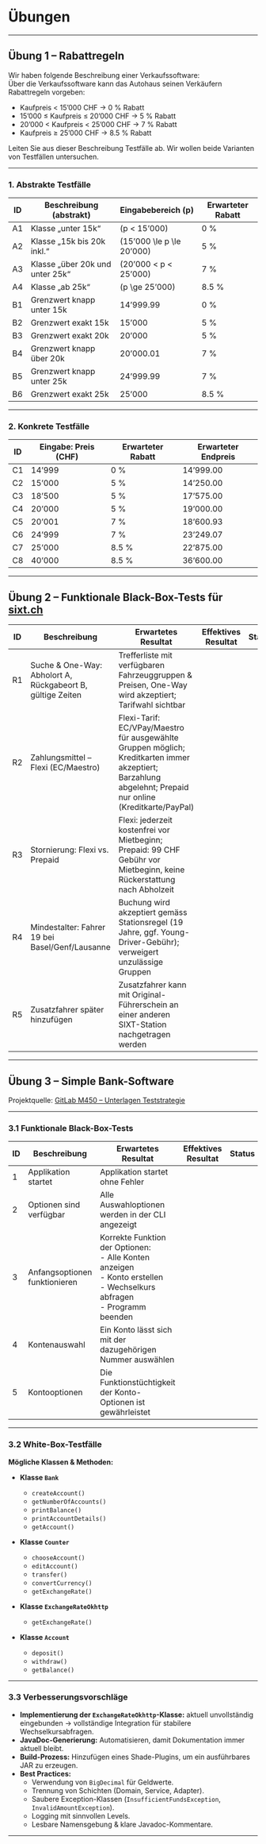 # Übungen

---

## Übung 1 – Rabattregeln

Wir haben folgende Beschreibung einer Verkaufssoftware:  
Über die Verkaufssoftware kann das Autohaus seinen Verkäufern Rabattregeln vorgeben:

- Kaufpreis < 15’000 CHF → 0 % Rabatt
- 15’000 ≤ Kaufpreis ≤ 20’000 CHF → 5 % Rabatt
- 20’000 < Kaufpreis < 25’000 CHF → 7 % Rabatt
- Kaufpreis ≥ 25’000 CHF → 8.5 % Rabatt

Leiten Sie aus dieser Beschreibung Testfälle ab. Wir wollen beide Varianten von Testfällen untersuchen.

---

### 1. Abstrakte Testfälle

| ID | Beschreibung (abstrakt)         | Eingabebereich \(p\)        | Erwarteter Rabatt |
|----|---------------------------------|-----------------------------|-------------------|
| A1 | Klasse „unter 15k“              | \(p < 15’000\)              | 0 %               |
| A2 | Klasse „15k bis 20k inkl.“      | \(15’000 \le p \le 20’000\) | 5 %               |
| A3 | Klasse „über 20k und unter 25k“ | \(20’000 < p < 25’000\)     | 7 %               |
| A4 | Klasse „ab 25k“                 | \(p \ge 25’000\)            | 8.5 %             |
| B1 | Grenzwert knapp unter 15k       | 14’999.99                   | 0 %               |
| B2 | Grenzwert exakt 15k             | 15’000                      | 5 %               |
| B3 | Grenzwert exakt 20k             | 20’000                      | 5 %               |
| B4 | Grenzwert knapp über 20k        | 20’000.01                   | 7 %               |
| B5 | Grenzwert knapp unter 25k       | 24’999.99                   | 7 %               |
| B6 | Grenzwert exakt 25k             | 25’000                      | 8.5 %             |

---

### 2. Konkrete Testfälle

| ID | Eingabe: Preis (CHF) | Erwarteter Rabatt | Erwarteter Endpreis |
|----|----------------------|-------------------|---------------------|
| C1 | 14’999               | 0 %               | 14’999.00           |
| C2 | 15’000               | 5 %               | 14’250.00           |
| C3 | 18’500               | 5 %               | 17’575.00           |
| C4 | 20’000               | 5 %               | 19’000.00           |
| C5 | 20’001               | 7 %               | 18’600.93           |
| C6 | 24’999               | 7 %               | 23’249.07           |
| C7 | 25’000               | 8.5 %             | 22’875.00           |
| C8 | 40’000               | 8.5 %             | 36’600.00           |

---

## Übung 2 – Funktionale Black-Box-Tests für [sixt.ch](https://www.sixt.ch/)

| ID | Beschreibung                                               | Erwartetes Resultat                                                                                                                                        | Effektives Resultat | Status | Mögliche Ursache                                             |
|----|------------------------------------------------------------|------------------------------------------------------------------------------------------------------------------------------------------------------------|---------------------|--------|--------------------------------------------------------------|
| R1 | Suche & One-Way: Abholort A, Rückgabeort B, gültige Zeiten | Trefferliste mit verfügbaren Fahrzeuggruppen & Preisen, One-Way wird akzeptiert; Tarifwahl sichtbar                                                        |                     |        | API-Suche down; Fehler bei Ort-/Datumsvalidierung            |
| R2 | Zahlungsmittel – Flexi (EC/Maestro)                        | Flexi-Tarif: EC/VPay/Maestro für ausgewählte Gruppen möglich; Kreditkarten immer akzeptiert; Barzahlung abgelehnt; Prepaid nur online (Kreditkarte/PayPal) |                     |        | Tarif-/Gruppenmapping falsch; Zahlart-Filter defekt          |
| R3 | Stornierung: Flexi vs. Prepaid                             | Flexi: jederzeit kostenfrei vor Mietbeginn; Prepaid: 99 CHF Gebühr vor Mietbeginn, keine Rückerstattung nach Abholzeit                                     |                     |        | Business-Rule falsch implementiert; Zeitfenster fehlerhaft   |
| R4 | Mindestalter: Fahrer 19 bei Basel/Genf/Lausanne            | Buchung wird akzeptiert gemäss Stationsregel (19 Jahre, ggf. Young-Driver-Gebühr); verweigert unzulässige Gruppen                                          |                     |        | Altersprüfung nur global, nicht stationsabhängig             |
| R5 | Zusatzfahrer später hinzufügen                             | Zusatzfahrer kann mit Original-Führerschein an einer anderen SIXT-Station nachgetragen werden                                                              |                     |        | Prozess in Filiale unbekannt; UI ohne entsprechenden Hinweis |

---

## Übung 3 – Simple Bank-Software

Projektquelle: [GitLab M450 – Unterlagen Teststrategie](https://gitlab.com/ch-tbz-it/Stud/m450/m450/-/tree/main/Unterlagen/teststrategie)

---

### 3.1 Funktionale Black-Box-Tests

| ID | Beschreibung                       | Erwartetes Resultat                                                                                                               | Effektives Resultat | Status | Mögliche Ursache |  
|----|------------------------------------|-----------------------------------------------------------------------------------------------------------------------------------|---------------------|--------|------------------|
| 1  | Applikation startet                | Applikation startet ohne Fehler                                                                                                   |                     |        |                  |
| 2  | Optionen sind verfügbar            | Alle Auswahloptionen werden in der CLI angezeigt                                                                                  |                     |        |                  |
| 3  | Anfangsoptionen funktionieren      | Korrekte Funktion der Optionen:<br>- Alle Konten anzeigen<br>- Konto erstellen<br>- Wechselkurs abfragen<br>- Programm beenden     |                     |        |                  |
| 4  | Kontenauswahl                      | Ein Konto lässt sich mit der dazugehörigen Nummer auswählen                                                                       |                     |        |                  |
| 5  | Kontooptionen                      | Die Funktionstüchtigkeit der Konto-Optionen ist gewährleistet                                                                     |                     |        |                  |

---

### 3.2 White-Box-Testfälle



**Mögliche Klassen & Methoden:**

- **Klasse `Bank`**
    - `createAccount()`
    - `getNumberOfAccounts()`
    - `printBalance()`
    - `printAccountDetails()`
    - `getAccount()`

- **Klasse `Counter`**
    - `chooseAccount()`
    - `editAccount()`
    - `transfer()`
    - `convertCurrency()`
    - `getExchangeRate()`

- **Klasse `ExchangeRateOkhttp`**
    - `getExchangeRate()`

- **Klasse `Account`**
    - `deposit()`
    - `withdraw()`
    - `getBalance()`

---

### 3.3 Verbesserungsvorschläge

- **Implementierung der `ExchangeRateOkhttp`-Klasse:** aktuell unvollständig eingebunden → vollständige Integration für stabilere Wechselkursabfragen.
- **JavaDoc-Generierung:** Automatisieren, damit Dokumentation immer aktuell bleibt.
- **Build-Prozess:** Hinzufügen eines Shade-Plugins, um ein ausführbares JAR zu erzeugen.
- **Best Practices:**
    - Verwendung von `BigDecimal` für Geldwerte.
    - Trennung von Schichten (Domain, Service, Adapter).
    - Saubere Exception-Klassen (`InsufficientFundsException`, `InvalidAmountException`).
    - Logging mit sinnvollen Levels.
    - Lesbare Namensgebung & klare Javadoc-Kommentare.

---
